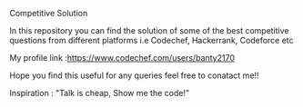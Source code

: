 Competitive Solution 

In this repository you can find the solution of some of the best competitive questions 
from different platforms i.e Codechef, Hackerrank, Codeforce etc

My profile link :https://www.codechef.com/users/banty2170

Hope you find this useful for any queries feel free to conatact me!!

Inspiration : "Talk is cheap,
               Show me the code!"
